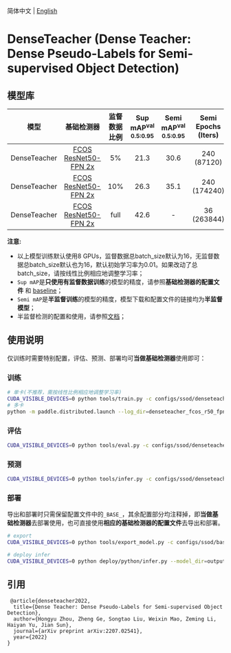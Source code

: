 简体中文 | [English](README_en.md)

# DenseTeacher (Dense Teacher: Dense Pseudo-Labels for Semi-supervised Object Detection)

## 模型库

|      模型       |          基础检测器      |  监督数据比例   | Sup mAP<sup>val<br>0.5:0.95 | Semi mAP<sup>val<br>0.5:0.95 |  Semi Epochs (Iters)  |  模型下载  |   配置文件   |
| :------------: | :---------------------: | :-----------: | :-------------------------: |:---------------------------: |:--------------------: | :-------: |:---------: |
| DenseTeacher   |   [FCOS ResNet50-FPN 2x](../baseline/fcos_r50_fpn_2x_coco_sup005.yml)  | 5% | 21.3 | 30.6  | 240 (87120) | [download](https://paddledet.bj.bcebos.com/models/denseteacher_fcos_r50_fpn_coco_semi005.pdparams) | [config](./denseteacher_fcos_r50_fpn_coco_semi005.yml) |
| DenseTeacher   |   [FCOS ResNet50-FPN 2x](../baseline/fcos_r50_fpn_2x_coco_sup010.yml)  | 10%| 26.3 | 35.1  | 240 (174240)| [download](https://paddledet.bj.bcebos.com/models/denseteacher_fcos_r50_fpn_coco_semi010.pdparams) | [config](./denseteacher_fcos_r50_fpn_coco_semi010.yml) |
| DenseTeacher   |   [FCOS ResNet50-FPN 2x](../../fcos/fcos_r50_fpn_iou_multiscale_2x_coco.ymll)  |full| 42.6 |   -   |  36 (263844)| [download](https://paddledet.bj.bcebos.com/models/denseteacher_fcos_r50_fpn_coco_full.pdparams) | [config](./denseteacher_fcos_r50_fpn_coco_full.yml) |


**注意:**
 - 以上模型训练默认使用8 GPUs，监督数据总batch_size默认为16，无监督数据总batch_size默认也为16，默认初始学习率为0.01。如果改动了总batch_size，请按线性比例相应地调整学习率；
 - `Sup mAP`是**只使用有监督数据训练**的模型的精度，请参照**基础检测器的配置文件** 和 [baseline](../baseline)；
 - `Semi mAP`是**半监督训练**的模型的精度，模型下载和配置文件的链接均为**半监督模型**；
 - 半监督检测的配置和使用，请参照[文档](../README.md)；


## 使用说明

仅训练时需要特别配置，评估、预测、部署均可**当做基础检测器**使用即可：

### 训练

```bash
# 单卡(不推荐，需按线性比例相应地调整学习率)
CUDA_VISIBLE_DEVICES=0 python tools/train.py -c configs/ssod/denseteacher/denseteacher_fcos_r50_fpn_coco_semi010.yml --eval
# 多卡
python -m paddle.distributed.launch --log_dir=denseteacher_fcos_r50_fpn_coco_semi010/ --gpus 0,1,2,3,4,5,6,7 tools/train.py -c configs/ssod/denseteacher/denseteacher_fcos_r50_fpn_coco_semi010.yml --eval
```

### 评估
```bash
CUDA_VISIBLE_DEVICES=0 python tools/eval.py -c configs/ssod/denseteacher/denseteacher_fcos_r50_fpn_coco_semi010.yml -o weights=${weights}
```

### 预测

```bash
CUDA_VISIBLE_DEVICES=0 python tools/infer.py -c configs/ssod/denseteacher/denseteacher_fcos_r50_fpn_coco_semi010.yml -o weights=${weights} --infer_img=demo/000000014439.jpg
```

### 部署

导出和部署时只需保留配置文件中的`_BASE_`，其余配置部分均注释掉，即**当做基础检测器**去部署使用，也可直接使用**相应的基础检测器的配置文件**去导出和部署。

```bash
# export
CUDA_VISIBLE_DEVICES=0 python tools/export_model.py -c configs/ssod/baseline/fcos_r50_fpn_2x_coco_sup010.yml -o weights=${weights}

# deploy infer
CUDA_VISIBLE_DEVICES=0 python deploy/python/infer.py --model_dir=output_inference/fcos_r50_fpn_2x_coco_sup010 --image_file=demo/000000014439.jpg --device=GPU
```


## 引用

```
 @article{denseteacher2022,
  title={Dense Teacher: Dense Pseudo-Labels for Semi-supervised Object Detection},
  author={Hongyu Zhou, Zheng Ge, Songtao Liu, Weixin Mao, Zeming Li, Haiyan Yu, Jian Sun},
  journal={arXiv preprint arXiv:2207.02541},
  year={2022}
}
```
